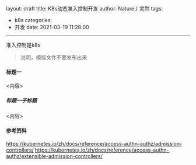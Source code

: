 layout: draft
title: K8s动态准入控制开发
author: Nature丿灵然
tags:
  - k8s
categories:
  - 开发
date: 2021-03-19 11:28:00
---
准入控制是k8s

<!--more-->

> 说明，模版文件不要发布出来

#### 标题一

<内容>

##### 标题一子标题

<内容>

#### 参考资料

<https://kubernetes.io/zh/docs/reference/access-authn-authz/admission-controllers/>
<https://kubernetes.io/zh/docs/reference/access-authn-authz/extensible-admission-controllers/>
